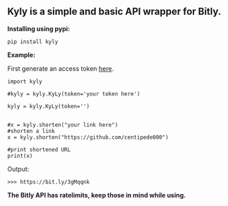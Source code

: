 

## Kyly is a simple and basic API wrapper for Bitly.

**Installing using pypi:**
```
pip install kyly
```

**Example:**

First generate an access token [here](https://bitly.is/accesstoken).
```
import kyly

#kyly = kyly.KyLy(token='your token here')

kyly = kyly.KyLy(token='')


#x = kyly.shorten("your link here")
#shorten a link
x = kyly.shorten("https://github.com/centipede000")

#print shortened URL
print(x)
```
Output:
```
>>> https://bit.ly/3gMqqnk
```

**The Bitly API has ratelimits, keep those in mind while using.**